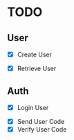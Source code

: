 # TODO

<!-- ## City

- [x] Create City
- [x] Update City
- [x] Delete City
- [x] Retrieve City
- [x] Retrieve Cities -->

## User

- [x] Create User
<!-- - [x] Update User -->
<!-- - [x] Suspend User -->
<!-- - [x] Restore User -->
<!-- - [x] Delete User -->
- [x] Retrieve User
<!-- - [x] Retrieve Users -->

## Auth

- [x] Login User
<!-- - [x] Update User Password -->
<!-- - [x] Reset User Password -->
- [x] Send User Code
- [x] Verify User Code

<!-- ## Business

- [x] Create Business
- [x] Update Business
- [x] Suspend Business
- [x] Restore Business
- [x] Delete Business
- [x] Retrieve Business
- [x] Retrieve Businesses

## Facility

- [x] Create Facility
- [x] Update Facility
- [x] Suspend Facility
- [x] Restore Facility
- [x] Delete Facility
- [x] Retrieve Facility
- [x] Retrieve Facilities

## Product Category

- [x] Create Product Category
- [x] Update Product Category
- [x] Delete Product Category
- [x] Retrieve Product Category
- [x] Retrieve Product Categories

## Product Measurement

- [x] Create Product Measurement
- [x] Update Product Measurement
- [x] Delete Product Measurement
- [x] Retrieve Product Measurement
- [x] Retrieve Product Measurements

## Supplier

- [x] Create Supplier
- [x] Update Supplier
- [x] Delete Supplier
- [x] Retrieve Supplier
- [x] Retrieve Suppliers

## Manufacturer

- [x] Create Manufacturer
- [x] Update Manufacturer
- [x] Delete Manufacturer
- [x] Retrieve Manufacturer
- [x] Retrieve Manufacturers

## Brand

- [x] Create Brand
- [x] Update Brand
- [x] Delete Brand
- [x] Retrieve Brand
- [x] Retrieve Brands

## Product

- [x] Create Product
- [x] Update Product
- [x] Archive Product
- [x] Restore Product
- [x] Delete Product
- [x] Retrieve Product
- [x] Retrieve Products

## Advanced Shipment Notice

- [x] Create Advanced Shipment Notice
- [x] Update Advanced Shipment Notice
- [x] Recieve Advanced Shipment Notice
- [x] Cancel Advanced Shipment Notice
- [x] Retrieve Advanced Shipment Notice
- [x] Retrieve Advanced Shipment Notices

## Transfer Request

- [x] Create Transfer Request
- [x] Update Transfer Request
- [ ] Accept Transfer Request
- [ ] Recieve Transfer Request
- [x] Cancel Transfer Request
- [x] Retrieve Transfer Request
- [x] Retrieve Transfer Requests

## Transaction

- [ ] Create Transaction
- [x] Update Transaction
- [ ] Pay Transaction
- [ ] Complete Transaction
- [x] Cancel Transaction
- [x] Delete Transaction
- [x] Retrieve Transaction
- [x] Retrieve Transactions

## Customer

- [x] Create Customer
- [x] Update Customer
- [x] Delete Customer
- [x] Retrieve Customer
- [x] Retrieve Customers

## Discount

- [x] Create Discount
- [x] Update Discount
- [x] Enable Discount
- [x] Disable Discount
- [x] Retrieve Discount
- [x] Retrieve Discounts

## Tax

- [ ] Create Tax
- [ ] Update Tax
- [ ] Delete Tax
- [ ] Retrieve Tax
- [ ] Retrieve Taxes -->

